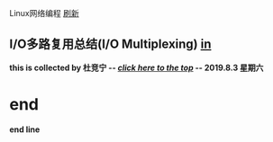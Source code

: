  Linux网络编程                                 [刷新](http://xpfan.top) 
## I/O多路复用总结(I/O Multiplexing)    [in](dujingning.github.io/IO_multiplexing.md)



**this is collected by 杜竞宁 -- [*click here to the top*](http://xpfan.top) -- 2019.8.3 星期六**

# end




























**end line**
